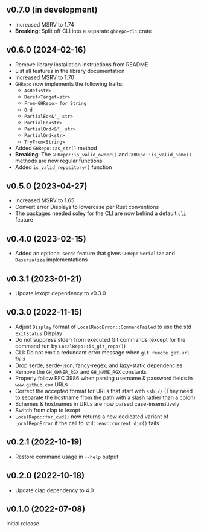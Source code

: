 v0.7.0 (in development)
-----------------------
- Increased MSRV to 1.74
- **Breaking:** Split off CLI into a separate `ghrepo-cli` crate

v0.6.0 (2024-02-16)
-------------------
- Remove library installation instructions from README
- List all features in the library documentation
- Increased MSRV to 1.70
- `GHRepo` now implements the following traits:
    - `AsRef<str>`
    - `Deref<Target=str>`
    - `From<GHRepo> for String`
    - `Ord`
    - `PartialEq<&'_ str>`
    - `PartialEq<str>`
    - `PartialOrd<&'_ str>`
    - `PartialOrd<str>`
    - `TryFrom<String>`
- Added `GHRepo::as_str()` method
- **Breaking**: The `GHRepo::is_valid_owner()` and `GHRepo::is_valid_name()`
  methods are now regular functions
- Added `is_valid_repository()` function

v0.5.0 (2023-04-27)
-------------------
- Increased MSRV to 1.65
- Convert error Displays to lowercase per Rust conventions
- The packages needed soley for the CLI are now behind a default `cli` feature

v0.4.0 (2023-02-15)
-------------------
- Added an optional `serde` feature that gives `GHRepo` `Serialize` and
  `Deserialize` implementations

v0.3.1 (2023-01-21)
-------------------
- Update lexopt dependency to v0.3.0

v0.3.0 (2022-11-15)
-------------------
- Adjust `Display` format of `LocalRepoError::CommandFailed` to use the std
  `ExitStatus` Display
- Do not suppress stderr from executed Git commands (except for the command run
  by `LocalRepo::is_git_repo()`)
- CLI: Do not emit a redundant error message when `git remote get-url` fails
- Drop serde, serde-json, fancy-regex, and lazy-static dependencies
- Remove the `GH_OWNER_RGX` and `GH_NAME_RGX` constants
- Properly follow RFC 3986 when parsing username & password fields in
  `www.github.com` URLs
- Correct the accepted format for URLs that start with `ssh://` (They need to
  separate the hostname from the path with a slash rather than a colon)
- Schemes & hostnames in URLs are now parsed case-insensitively
- Switch from clap to lexopt
- `LocalRepo::for_cwd()` now returns a new dedicated variant of
  `LocalRepoError` if the call to `std::env::current_dir()` fails

v0.2.1 (2022-10-19)
-------------------
- Restore command usage in `--help` output

v0.2.0 (2022-10-18)
-------------------
- Update clap dependency to 4.0

v0.1.0 (2022-07-08)
-------------------
Initial release
